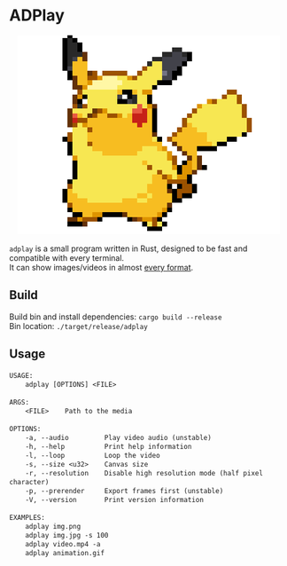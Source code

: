 # ADPlay
<p align="center">
  <img src="./demo.gif">
</p>

`adplay` is a small program written in Rust, designed to be fast and compatible with every terminal.   
It can show images/videos in almost [every format](https://ffmpeg.org/ffmpeg-formats.html).

## Build
Build bin and install dependencies: `cargo build --release`  
Bin location: `./target/release/adplay`

## Usage
```
USAGE:
    adplay [OPTIONS] <FILE>

ARGS:
    <FILE>    Path to the media

OPTIONS:
    -a, --audio         Play video audio (unstable)
    -h, --help          Print help information
    -l, --loop          Loop the video 
    -s, --size <u32>    Canvas size
    -r, --resolution    Disable high resolution mode (half pixel character)
    -p, --prerender     Export frames first (unstable)
    -V, --version       Print version information

EXAMPLES: 
    adplay img.png
    adplay img.jpg -s 100
    adplay video.mp4 -a
    adplay animation.gif
```

